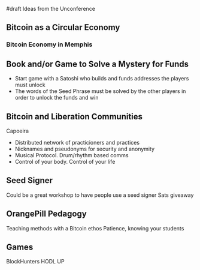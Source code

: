 #draft Ideas from the Unconference

## Bitcoin as a Circular Economy

### Bitcoin Economy in Memphis

## Book and/or Game to Solve a Mystery for Funds
- Start game with a Satoshi who builds and funds addresses the players must unlock
- The words of the Seed Phrase must be solved by the other players in order to unlock the funds and win

## Bitcoin and Liberation Communities
Capoeira
- Distributed network of practicioners and practices
- Nicknames and pseudonyms for security and anonymity
- Musical Protocol. Drum/rhythm based comms
- Control of your body. Control of your life

## Seed Signer
Could be a great workshop to have people use a seed signer
Sats giveaway

## OrangePill Pedagogy
Teaching methods with a Bitcoin ethos
Patience, knowing your students

## Games
BlockHunters
HODL UP